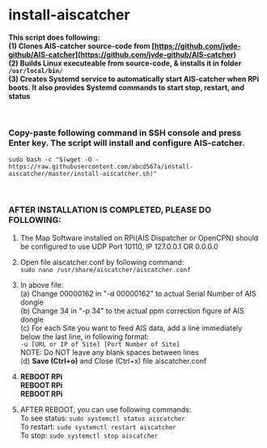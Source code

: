 # install-aiscatcher

**This script does following:** </br>
**(1) Clones AIS-catcher source-code from [https://github.com/jvde-github/AIS-catcher](https://github.com/jvde-github/AIS-catcher)** </br>
**(2) Builds Linux executeable from source-code, & installs it in folder `/usr/local/bin/`** </br>
**(3) Creates Systemd service to automatically start AIS-catcher when RPi boots. It also provides Systemd commands to start stop, restart, and status** </br>

</br>

### Copy-paste following command in SSH console and press Enter key. The script will install and configure AIS-catcher.  </br>

```
sudo bash -c "$(wget -O - https://raw.githubusercontent.com/abcd567a/install-aiscatcher/master/install-aiscatcher.sh)"

```

</br>

### AFTER INSTALLATION IS COMPLETED, PLEASE DO FOLLOWING: </br>
1. The Map Software installed on RPi(AIS Dispatcher or OpenCPN) should </br>
    be configured to use UDP Port 10110, IP 127.0.0.1 OR 0.0.0.0 </br>
    
2. Open file aiscatcher.conf by following command: </br>
       `sudo nano /usr/share/aiscatcher/aiscatcher.conf  ` </br>
       
3. In above file: </br>
   (a) Change 00000162 in "-d 00000162" to actual Serial Number of AIS dongle </br>
   (b) Change 34 in "-p 34" to the actual ppm correction figure of AIS dongle </br>
   (c) For each Site you want to feed AIS data, add a line immediately </br>
    below the last line, in following format: </br>
      `-u [URL or IP of Site] [Port Number of Site] ` </br>
    NOTE: Do NOT leave any blank spaces between lines </br>
    (d) **Save (Ctrl+o)** and  Close (Ctrl+x) file aiscatcher.conf </br>
        
5.  **REBOOT RPi** </br>
  **REBOOT RPi** </br>
  **REBOOT RPi** </br>

6. AFTER REBOOT, you can use following commands: </br>
To see status: `sudo systemctl status aiscatcher `  </br>
To restart:    `sudo systemctl restart aiscatcher ` </br>
To stop:       `sudo systemctl stop aiscatcher ` </br>

</br>
